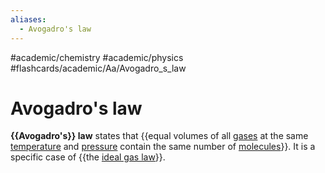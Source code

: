```yaml
---
aliases:
  - Avogadro's law
---
```


#academic/chemistry #academic/physics #flashcards/academic/Aa/Avogadro_s_law

# Avogadro's law

__{{Avogadro's}} law__ states that {{equal volumes of all [gases](gas.md) at the same [temperature](temperature.md) and [pressure](pressure.md) contain the same number of [molecules](molecule.md)}}. It is a specific case of {{the [ideal gas law](ideal%20gas%20law.md)}}. <!--SR:!2023-04-17,7,270!2023-04-30,17,252!2023-04-25,17,292-->
